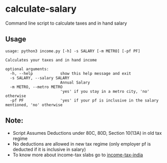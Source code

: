# calculate-salary

Command line script to calculate taxes and in hand salary

## Usage

```
usage: python3 income.py [-h] -s SALARY [-m METRO] [-pf PF]

Calculates your taxes and in hand income

optional arguments:
  -h, --help            show this help message and exit
  -s SALARY, --salary SALARY
                        Annual Salary
  -m METRO, --metro METRO
                        'yes' if you stay in a metro city, 'no' otherwise
  -pf PF                'yes' if your pf is inclusive in the salary mentioned, 'no' otherwise
```

## Note:

- Script Assumes Deductions under 80C, 80D, Section 10(13A) in old tax regime
- No deductions are allowed in new tax regime (only employer pf is deducted if it is inclusive in salary)
- To know more about income-tax slabs go to [income-tax-india](https://www.incometaxindia.gov.in/_layouts/15/dit/mobile/viewer.aspx?path=https://www.incometaxindia.gov.in/charts++tables/tax+rates.htm&k&IsDlg=0)
